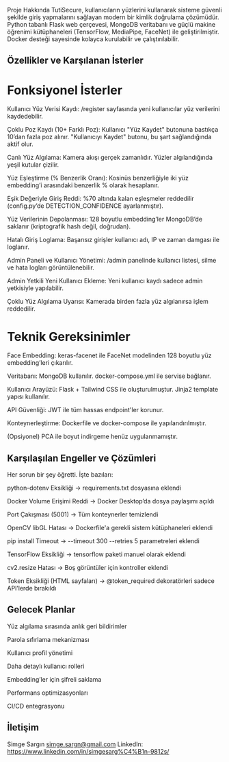 Proje Hakkında
TutiSecure, kullanıcıların yüzlerini kullanarak sisteme güvenli şekilde giriş yapmalarını sağlayan modern bir kimlik doğrulama çözümüdür.
Python tabanlı Flask web çerçevesi, MongoDB veritabanı ve güçlü makine öğrenimi kütüphaneleri (TensorFlow, MediaPipe, FaceNet) ile geliştirilmiştir.
Docker desteği sayesinde kolayca kurulabilir ve çalıştırılabilir.

## Özellikler ve Karşılanan İsterler
# Fonksiyonel İsterler
Kullanıcı Yüz Verisi Kaydı:
/register sayfasında yeni kullanıcılar yüz verilerini kaydedebilir.

Çoklu Poz Kaydı (10+ Farklı Poz):
Kullanıcı "Yüz Kaydet" butonuna bastıkça 10’dan fazla poz alınır. "Kullanıcıyı Kaydet" butonu, bu şart sağlandığında aktif olur.

Canlı Yüz Algılama:
Kamera akışı gerçek zamanlıdır. Yüzler algılandığında yeşil kutular çizilir.

Yüz Eşleştirme (% Benzerlik Oranı):
Kosinüs benzerliğiyle iki yüz embedding’i arasındaki benzerlik % olarak hesaplanır.

Eşik Değeriyle Giriş Reddi:
%70 altında kalan eşleşmeler reddedilir (config.py’de DETECTION_CONFIDENCE ayarlanmıştır).

Yüz Verilerinin Depolanması:
128 boyutlu embedding’ler MongoDB’de saklanır (kriptografik hash değil, doğrudan).

Hatalı Giriş Loglama:
Başarısız girişler kullanıcı adı, IP ve zaman damgası ile loglanır.

Admin Paneli ve Kullanıcı Yönetimi:
/admin panelinde kullanıcı listesi, silme ve hata logları görüntülenebilir.

Admin Yetkili Yeni Kullanıcı Ekleme:
Yeni kullanıcı kaydı sadece admin yetkisiyle yapılabilir.

Çoklu Yüz Algılama Uyarısı:
Kamerada birden fazla yüz algılanırsa işlem reddedilir.

# Teknik Gereksinimler
Face Embedding:
keras-facenet ile FaceNet modelinden 128 boyutlu yüz embedding’leri çıkarılır.

Veritabanı:
MongoDB kullanılır. docker-compose.yml ile servise bağlanır.

Kullanıcı Arayüzü:
Flask + Tailwind CSS ile oluşturulmuştur. Jinja2 template yapısı kullanılır.

API Güvenliği:
JWT ile tüm hassas endpoint'ler korunur.

Konteynerleştirme:
Dockerfile ve docker-compose ile yapılandırılmıştır.

(Opsiyonel) PCA ile boyut indirgeme henüz uygulanmamıştır.


## Karşılaşılan Engeller ve Çözümleri
Her sorun bir şey öğretti. İşte bazıları:

python-dotenv Eksikliği → requirements.txt dosyasına eklendi

Docker Volume Erişimi Reddi → Docker Desktop’da dosya paylaşımı açıldı

Port Çakışması (5001) → Tüm konteynerler temizlendi

OpenCV libGL Hatası → Dockerfile'a gerekli sistem kütüphaneleri eklendi

pip install Timeout → --timeout 300 --retries 5 parametreleri eklendi

TensorFlow Eksikliği → tensorflow paketi manuel olarak eklendi

cv2.resize Hatası → Boş görüntüler için kontroller eklendi

Token Eksikliği (HTML sayfaları) → @token_required dekoratörleri sadece API’lerde bırakıldı

## Gelecek Planlar

Yüz algılama sırasında anlık geri bildirimler

Parola sıfırlama mekanizması

Kullanıcı profil yönetimi

Daha detaylı kullanıcı rolleri

Embedding’ler için şifreli saklama

Performans optimizasyonları

CI/CD entegrasyonu

## İletişim
Simge Sargın
simge.sargn@gmail.com
LinkedIn: https://www.linkedin.com/in/simgesarg%C4%B1n-9812s/
